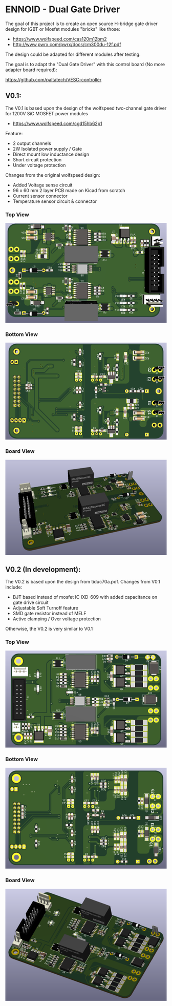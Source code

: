 # ENNOID - Dual Gate Driver

The goal of this project is to create an open source H-bridge gate driver design for IGBT or Mosfet modules "bricks" like those:

- https://www.wolfspeed.com/cas120m12bm2
- http://www.pwrx.com/pwrx/docs/cm300du-12f.pdf

The design could be adapted for different modules after testing.

The goal is to adapt the "Dual Gate Driver" with this control board (No more adapter board required):

https://github.com/paltatech/VESC-controller

## V0.1:

The V0.1 is based upon the design of the wolfspeed two-channel gate driver for 1200V SiC MOSFET power modules
- https://www.wolfspeed.com/cgd15hb62p1

Feature:

- 2 output channels
- 2W Isolated power supply / Gate
- Direct mount low inductance design
- Short circuit protection
- Under voltage protection


Changes from the original wolfspeed design:

- Added Voltage sense circuit
- 96 x 60 mm 2 layer PCB made on Kicad from scratch
- Current sensor connector
- Temperature sensor circuit & connector


### Top View

![alt text](V0.1-Wolfspeed/PIC/Top.png)

### Bottom View

![alt text](V0.1-Wolfspeed/PIC/Bottom.png)

### Board View

![alt text](V0.1-Wolfspeed/PIC/Angle.png)

## V0.2 (In development):

 The V0.2 is based upon the design from tiduc70a.pdf. Changes from V0.1 include:

- BJT based instead of mosfet IC IXD-609 with added capacitance on gate drive circuit
- Adjustable Soft Turnoff feature
- SMD gate resistor instead of MELF
- Active clamping / Over voltage protection

Otherwise, the V0.2 is very similar to V0.1

### Top View

![alt text](V0.2-IGBT/PIC/Top.png)

### Bottom View

![alt text](V0.2-IGBT/PIC/Bottom.png)

### Board View

![alt text](V0.2-IGBT/PIC/Angle.png)
